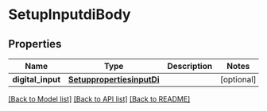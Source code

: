 # SetupInputdiBody

## Properties
Name | Type | Description | Notes
------------ | ------------- | ------------- | -------------
**digital_input** | [**SetuppropertiesinputDi**](SetuppropertiesinputDi.md) |  | [optional] 

[[Back to Model list]](../README.md#documentation-for-models) [[Back to API list]](../README.md#documentation-for-api-endpoints) [[Back to README]](../README.md)

